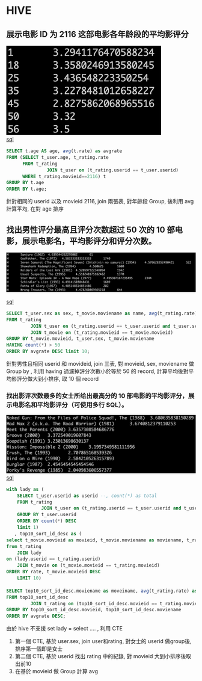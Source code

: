 # HIVE

## 展示电影 ID 为 2116 这部电影各年龄段的平均影评分

![Homework1](./hw1.png) \
[sql](./3_query_avg_age.sql)

```sql
SELECT t.age AS age, avg(t.rate) as avgrate
FROM (SELECT t_user.age, t_rating.rate
      FROM t_rating
               JOIN t_user on (t_rating.userid == t_user.userid)
      WHERE t_rating.movieid==2116) t
GROUP BY t.age
ORDER BY t.age;
```

針對相同的 userid 以及 movieid 2116, join 兩張表, 對年齡段 Group, 後利用 avg 計算平均, 在對 age 排序

## 找出男性评分最高且评分次数超过 50 次的 10 部电影，展示电影名，平均影评分和评分次数。

![Homework2](./hw2.png)

[sql](./4_query_male_top_10_movies.sql)

```sql
SELECT t_user.sex as sex, t_movie.moviename as name, avg(t_rating.rate) as avgrate, count(*) as total
FROM t_rating
         JOIN t_user on (t_rating.userid == t_user.userid and t_user.sex == 'M')
         JOIN t_movie on (t_rating.movieid == t_movie.movieid)
GROUP BY t_movie.movieid, t_user.sex, t_movie.moviename
HAVING count(*) > 50
ORDER BY avgrate DESC limit 10;
```

針對男性且相同 userid 和 movideid, join 三表, 對 movieid, sex, moviename 做 Group by , 利用 having 過濾掉評分次數小於等於 50 的 record,
計算平均後對平均影評分做大到小排序, 取 10 個 record

### 找出影评次数最多的女士所给出最高分的 10 部电影的平均影评分，展示电影名和平均影评分（可使用多行 SQL）。

![Homework3](./hw3.png)\
[sql](./5_top_10_movies_by_lady.sql)

```sql
with lady as (
    SELECT t_user.userid as userid --, count(*) as total 
    FROM t_rating
             JOIN t_user on (t_rating.userid == t_user.userid and t_user.sex == 'F')
    GROUP BY t_user.userid
    ORDER BY count(*) DESC
    limit 1)
   , top10_sort_id_desc as (
select t_movie.movieid as movieid, t_movie.moviename as moviename, t_rating.rate as rate
from t_rating
    JOIN lady
on (lady.userid == t_rating.userid)
    JOIN t_movie on (t_movie.movieid == t_rating.movieid)
ORDER BY rate, t_movie.movieid DESC
    LIMIT 10)

SELECT top10_sort_id_desc.moviename as moveiname, avg(t_rating.rate) as avgrate
FROM top10_sort_id_desc
         JOIN t_rating on (top10_sort_id_desc.movieid == t_rating.movieid)
GROUP BY top10_sort_id_desc.movieid, top10_sort_id_desc.moviename
ORDER BY avgrate DESC;
```

由於 hive 不支援 set lady = select .... , 利用 CTE
1. 第一個 CTE, 基於 user.sex, join user和rating, 對女士的 userid 做group後, 排序第一個即是女士
2. 第二個 CTE, 基於 userid 找出 rating 中的紀錄, 對 movieid 大到小排序後取出前10
3. 在基於 movieid 做 Group 計算 avg